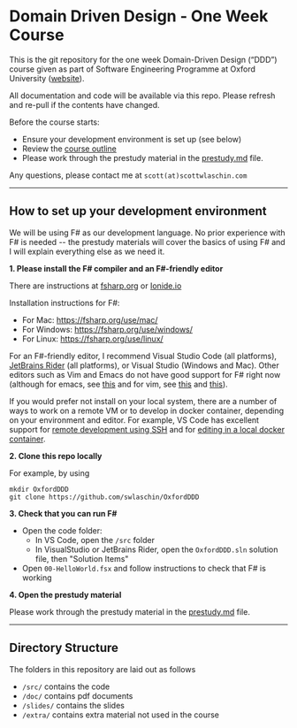 # Domain Driven Design - One Week Course

This is the git repository for the one week Domain-Driven Design (“DDD”) course given as part of Software Engineering Programme at Oxford University
([website](https://www.cs.ox.ac.uk/softeng/subjects/DDD.html)).

All documentation and code will be available via this repo. Please refresh and re-pull if the contents have changed.

Before the course starts:

* Ensure your development environment is set up (see below)
* Review the [course outline](course_outline.md)
* Please work through the prestudy material in the [prestudy.md](prestudy.md) file.


Any questions, please contact me at `scott(at)scottwlaschin.com`

----

## How to set up your development environment

We will be using F# as our development language. No prior experience with F# is needed -- the prestudy materials will cover the basics of using F# and I will explain everything else as we need it.

**1. Please install the F# compiler and an F#-friendly editor**

There are instructions at [fsharp.org](https://fsharp.org/) or [Ionide.io](https://ionide.io/Editors/Code/getting_started.html)

Installation instructions for F#:

* For Mac: https://fsharp.org/use/mac/
* For Windows: https://fsharp.org/use/windows/
* For Linux: https://fsharp.org/use/linux/

For an F#-friendly editor, I recommend Visual Studio Code (all platforms), [JetBrains Rider](https://www.jetbrains.com/rider/) (all platforms), or Visual Studio (Windows and Mac).  Other editors such as Vim and Emacs do not have good support for F# right now (although for emacs, see [this](https://github.com/fsharp/emacs-fsharp-mode) and for vim, see [this](https://ionide.io/Editors/Vim/getting_started.html) and [this](https://www.codesuji.com/2021/04/10/F-Vim/)).

If you would prefer not install on your local system, there are a number of ways to work on a remote VM or to develop in docker container, depending on your environment and editor. For example, VS Code has excellent support for [remote development using SSH](https://code.visualstudio.com/docs/remote/ssh) and for [editing in a local docker container](https://www.howtogeek.com/devops/how-to-edit-code-in-docker-containers-with-visual-studio-code/).

**2. Clone this repo locally**

For example, by using

```
mkdir OxfordDDD
git clone https://github.com/swlaschin/OxfordDDD
```

**3. Check that you can run F#**

* Open the code folder:
  * In VS Code, open the `/src` folder
  * In VisualStudio or JetBrains Rider, open the `OxfordDDD.sln` solution file, then "Solution Items"
* Open `00-HelloWorld.fsx` and follow instructions to check that F# is working

**4. Open the prestudy material**

Please work through the prestudy material in the [prestudy.md](prestudy.md) file.

----

## Directory Structure

The folders in this repository are laid out as follows

* `/src/` contains the code
* `/doc/` contains pdf documents
* `/slides/` contains the slides
* `/extra/` contains extra material not used in the course